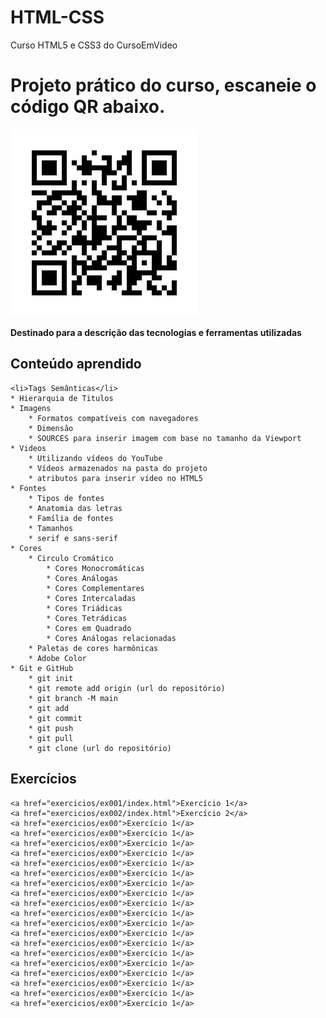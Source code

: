 # HTML-CSS
Curso HTML5 e CSS3 do CursoEmVideo
# Projeto prático do curso, escaneie o código QR abaixo.
![Código QR do projeto prático!](frame.png)



**Destinado para a descrição das tecnologias e ferramentas utilizadas**

## Conteúdo aprendido
    <li>Tags Semânticas</li>
    * Hierarquia de Titulos
    * Imagens 
        * Formatos compatíveis com navegadores
        * Dimensão
        * SOURCES para inserir imagem com base no tamanho da Viewport
    * Videos
        * Utilizando vídeos do YouTube
        * Vídeos armazenados na pasta do projeto
        * atributos para inserir vídeo no HTML5
    * Fontes
        * Tipos de fontes
        * Anatomia das letras
        * Família de fontes
        * Tamanhos
        * serif e sans-serif
    * Cores
        * Circulo Cromático
            * Cores Monocromáticas
            * Cores Análogas
            * Cores Complementares
            * Cores Intercaladas
            * Cores Triádicas
            * Cores Tetrádicas
            * Cores em Quadrado
            * Cores Análogas relacionadas
        * Paletas de cores harmônicas
        * Adobe Color    
    * Git e GitHub
        * git init
        * git remote add origin (url do repositório)
        * git branch -M main 
        * git add 
        * git commit
        * git push
        * git pull
        * git clone (url do repositório)
     
## Exercícios
    <a href="exercicios/ex001/index.html">Exercício 1</a>
    <a href="exercicios/ex002/index.html">Exercício 2</a>
    <a href="exercicios/ex00">Exercício 1</a>
    <a href="exercicios/ex00">Exercício 1</a>
    <a href="exercicios/ex00">Exercício 1</a>
    <a href="exercicios/ex00">Exercício 1</a>
    <a href="exercicios/ex00">Exercício 1</a>
    <a href="exercicios/ex00">Exercício 1</a>
    <a href="exercicios/ex00">Exercício 1</a>
    <a href="exercicios/ex00">Exercício 1</a>
    <a href="exercicios/ex00">Exercício 1</a>
    <a href="exercicios/ex00">Exercício 1</a>
    <a href="exercicios/ex00">Exercício 1</a>
    <a href="exercicios/ex00">Exercício 1</a>
    <a href="exercicios/ex00">Exercício 1</a>
    <a href="exercicios/ex00">Exercício 1</a>
    <a href="exercicios/ex00">Exercício 1</a>
    <a href="exercicios/ex00">Exercício 1</a>
    <a href="exercicios/ex00">Exercício 1</a>
    <a href="exercicios/ex00">Exercício 1</a>
    <a href="exercicios/ex00">Exercício 1</a>



